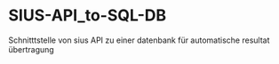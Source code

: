 # SIUS-API_to-SQL-DB
Schnitttstelle von sius API zu einer datenbank für automatische resultat übertragung
